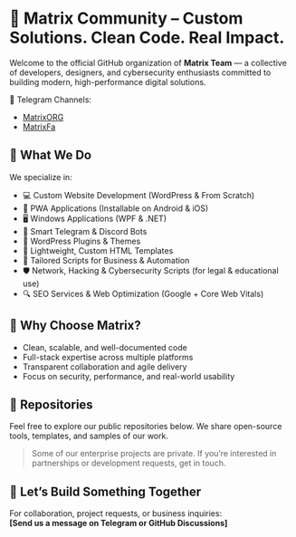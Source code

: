 
# 👾 Matrix Community – Custom Solutions. Clean Code. Real Impact.

Welcome to the official GitHub organization of **Matrix Team** — a collective of developers, designers, and cybersecurity enthusiasts committed to building modern, high-performance digital solutions.

📢 Telegram Channels:  
- [MatrixORG](https://t.me/MatrixORG)  
- [MatrixFa](https://t.me/MatrixFa)

## 🚀 What We Do

We specialize in:

- 💻 Custom Website Development (WordPress & From Scratch)  
- 📱 PWA Applications (Installable on Android & iOS)  
- 🖥 Windows Applications (WPF & .NET)  
- 🤖 Smart Telegram & Discord Bots  
- 🧩 WordPress Plugins & Themes  
- 🎨 Lightweight, Custom HTML Templates  
- 📜 Tailored Scripts for Business & Automation  
- 🛡 Network, Hacking & Cybersecurity Scripts (for legal & educational use)  
- 🔍 SEO Services & Web Optimization (Google + Core Web Vitals)

## 🧠 Why Choose Matrix?

- Clean, scalable, and well-documented code  
- Full-stack expertise across multiple platforms  
- Transparent collaboration and agile delivery  
- Focus on security, performance, and real-world usability

## 📂 Repositories

Feel free to explore our public repositories below. We share open-source tools, templates, and samples of our work.

> Some of our enterprise projects are private. If you’re interested in partnerships or development requests, get in touch.

## 📩 Let’s Build Something Together

For collaboration, project requests, or business inquiries:  
**[Send us a message on Telegram or GitHub Discussions]**

